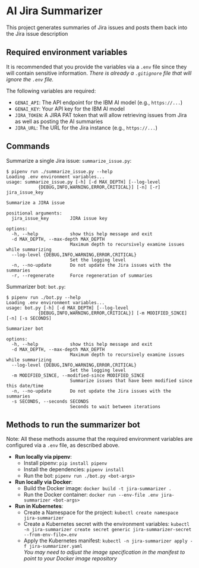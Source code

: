 # AI Jira Summarizer

This project generates summaries of Jira issues and posts them back into the
Jira issue description

## Required environment variables

It is recommended that you provide the variables via a `.env` file since they
will contain sensitive information. *There is already a `.gitignore` file that
will ignore the `.env` file.*

The following variables are required:

- `GENAI_API`: The API endpoint for the IBM AI model (e.g., `https://...`)
- `GENAI_KEY`: Your API key for the IBM AI model
- `JIRA_TOKEN`: A JIRA PAT token that will allow retrieving issues from Jira as
  well as posting the AI summaries
- `JIRA_URL`: The URL for the Jira instance (e.g., `https://...`)

## Commands

Summarize a single Jira issue: `summarize_issue.py`:

```console
$ pipenv run ./summarize_issue.py --help
Loading .env environment variables...
usage: summarize_issue.py [-h] [-d MAX_DEPTH] [--log-level
            {DEBUG,INFO,WARNING,ERROR,CRITICAL}] [-n] [-r] jira_issue_key

Summarize a JIRA issue

positional arguments:
  jira_issue_key        JIRA issue key

options:
  -h, --help            show this help message and exit
  -d MAX_DEPTH, --max-depth MAX_DEPTH
                        Maximum depth to recursively examine issues while summarizing
  --log-level {DEBUG,INFO,WARNING,ERROR,CRITICAL}
                        Set the logging level
  -n, --no-update       Do not update the Jira issues with the summaries
  -r, --regenerate      Force regeneration of summaries
```

Summarizer bot: `bot.py`:

```console
$ pipenv run ./bot.py --help
Loading .env environment variables...
usage: bot.py [-h] [-d MAX_DEPTH] [--log-level
            {DEBUG,INFO,WARNING,ERROR,CRITICAL}] [-m MODIFIED_SINCE] [-n] [-s SECONDS]

Summarizer bot

options:
  -h, --help            show this help message and exit
  -d MAX_DEPTH, --max-depth MAX_DEPTH
                        Maximum depth to recursively examine issues while summarizing
  --log-level {DEBUG,INFO,WARNING,ERROR,CRITICAL}
                        Set the logging level
  -m MODIFIED_SINCE, --modified-since MODIFIED_SINCE
                        Summarize issues that have been modified since this date/time
  -n, --no-update       Do not update the Jira issues with the summaries
  -s SECONDS, --seconds SECONDS
                        Seconds to wait between iterations
```

## Methods to run the summarizer bot

Note: All these methods assume that the required environment variables are
configured via a `.env` file, as described above.

- **Run locally via pipenv**:
  - Install pipenv: `pip install pipenv`
  - Install the dependencies: `pipenv install`
  - Run the bot: `pipenv run ./bot.py <bot-args>`
- **Run locally via Docker**:
  - Build the Docker image: `docker build -t jira-summarizer .`
  - Run the Docker container: `docker run --env-file .env jira-summarizer
    <bot-args>`
- **Run in Kubernetes**:
  - Create a Namespace for the project: `kubectl create namespace
    jira-summarizer`
  - Create a Kubernetes secret with the environment variables: `kubectl -n
    jira-summarizer create secret generic jira-summarizer-secret
    --from-env-file=.env`
  - Apply the Kubernetes manifest: `kubectl -n jira-summarizer apply -f
    jira-summarizer.yaml`  
  *You may need to adjust the image specification in the manifest to point to
  your Docker image repository*
